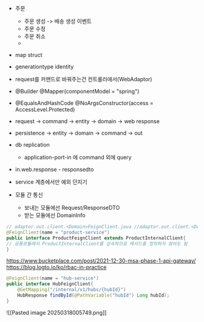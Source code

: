 - 주문
	- 주문 생성  -> 배송 생성 이벤트
	- 주문 수정
	- 주문 취소
	- 
- map struct
- generationtype identity
- request를 커맨드로 바꿔주는건 컨트롤러에서(WebAdaptor)
- @Builder
@Mapper(componentModel = "spring")
- @EqualsAndHashCode @NoArgsConstructor(access = AccessLevel.Protected)
- request -> command -> entity -> domain -> web response
- persistence -> entity -> domain -> command -> out
- db replication
	- application-port-in 에 command 외에 query
- in.web.response - responsedto
- service 계층에서만 예외 던지기

- 모듈 간 통신
	- 보내는 모듈에선 Request/ResponseDTO
	- 받는 모듈에선 DomainInfo
``` java
// adaptor.out.client.<Domain>FeignClient.java //adaptor.out.client.<Domain>.<Domain>FeignClient.java (클라이언트가 많아지면 패키지 분리가능)
@FeignClient(name = "product-service")
public interface ProductFeignClient extends ProductInternalClient{ 
// 공통모듈에서 ProductInternalClient를 상속하므로 메서드를 정의하지 않아도 됨 
}

```

https://www.bucketplace.com/post/2021-12-30-msa-phase-1-api-gateway/
https://blog.logto.io/ko/rbac-in-practice

``` java
@FeignClient(name = "hub-service")
public interface HubFeignClient{
	@GetMapping("/internal/v1/hubs/{hubId}")
	HubResponse findById(@PathVariable("hubId") Long hubId);
}
```

![[Pasted image 20250318005749.png]]